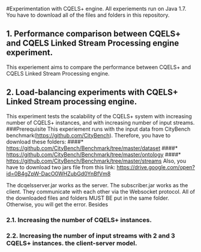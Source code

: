 #Experimentation with CQELS+ engine.
All experiements run on Java 1.7. You have to download all of the files and folders in this repository. 
## 1. Performance comparison between CQELS+ and CQELS Linked Stream Processing engine experiment.
This experiement aims to compare the performance between CQELS+ and CQELS Linked Stream Processing engine.
## 2. Load-balancing experiments with CQELS+ Linked Stream processing engine.
This experiment tests the scalability of the CQELS+ system with increasing number of CQELS+ instances, and with increasing number of input streams.
###Prerequisite
This experiement runs with the input data from CityBench benchmark(https://github.com/CityBench). Therefore, you have to download these folders:
####* https://github.com/CityBench/Benchmark/tree/master/dataset
####* https://github.com/CityBench/Benchmark/tree/master/ontology
####* https://github.com/CityBench/Benchmark/tree/master/streams
Also, you have to download two jars file from this link: https://drive.google.com/open?id=0B4gZpW-DacO0WHZubGd0YnBfVm8 

The dcqelsserver.jar works as the server. The subscriber.jar works as the client. They communicate with each other via the Websocket protocol. 
All of the downloaded files and folders MUST BE put in the same folder. Otherwise, you will get the error.
Besides
### 2.1. Increasing the number of CQELS+ instances.
### 2.2. Increasing the number of input streams with 2 and 3 CQELS+ instances. the client-server model.

